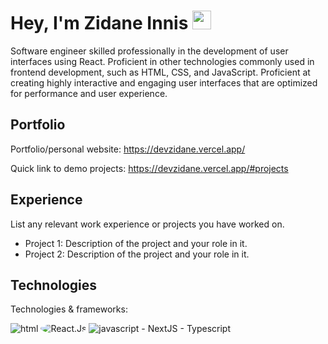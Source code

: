 # Hey, I'm Zidane Innis <img src="" width="30px">

Software engineer skilled professionally in the development of user interfaces using React. Proficient in other technologies commonly used in frontend development, such as HTML, CSS, and JavaScript. 
Proficient at creating highly interactive and engaging user interfaces that are optimized for performance and user experience. 

## Portfolio

Portfolio/personal website: https://devzidane.vercel.app/

Quick link to demo projects: https://devzidane.vercel.app/#projects

## Experience

List any relevant work experience or projects you have worked on.

- Project 1: Description of the project and your role in it.
- Project 2: Description of the project and your role in it.

## Technologies

Technologies & frameworks:

<img alt="html" src="https://img.shields.io/badge/HTML5-E34F26?style=for-the-badge&logo=html5&logoColor=white" /> 
<img alt="React.Js" src="https://img.shields.io/badge/react-1867c0?style=for-the-badge&logo=react&logoColor=fff" style="border-radius: 50%;" />
<img alt="javascript" src="https://img.shields.io/badge/JavaScript-F7DF1E?style=for-the-badge&logo=javascript&logoColor=000" /> 
- NextJS
- Typescript
<!---
zidxne1/zidxne1 is a ✨ special ✨ repository because its `README.md` (this file) appears on your GitHub profile.
You can click the Preview link to take a look at your changes.
--->
